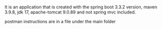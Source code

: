 It is an application that is created with the spring boot 3.3.2 version, maven 3.9.8, jdk 17, apache-tomcat 9.0.89
and not spring mvc included.

postman instructions are in a file under the main folder
